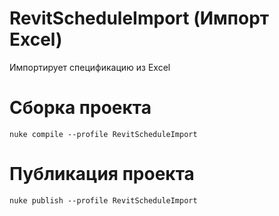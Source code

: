 # RevitScheduleImport (Импорт Excel)
Импортирует спецификацию из Excel

# Сборка проекта
```
nuke compile --profile RevitScheduleImport
```

# Публикация проекта
```
nuke publish --profile RevitScheduleImport
```
